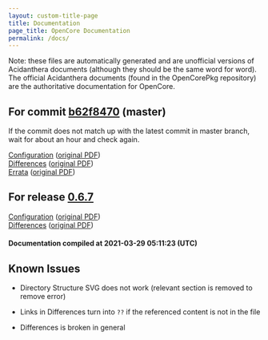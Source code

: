 ```yaml
---
layout: custom-title-page
title: Documentation
page_title: OpenCore Documentation
permalink: /docs/
---
```

Note: these files are automatically generated and are unofficial versions of Acidanthera documents (although they should be the same word for word). The official Acidanthera documents (found in the OpenCorePkg repository) are the authoritative documentation for OpenCore.

## For commit [b62f8470](https://github.com/acidanthera/OpenCorePkg/tree/b62f8470d03758267326c6b8db20fdfc3fba39a0) (master)

If the commit does not match up with the latest commit in master branch, wait for about an hour and check again.

[Configuration](latest/Configuration.html) ([original PDF](https://github.com/acidanthera/OpenCorePkg/blob/b62f8470d03758267326c6b8db20fdfc3fba39a0/Docs/Configuration.pdf))
<br>
[Differences](latest/Differences.html) ([original PDF](https://github.com/acidanthera/OpenCorePkg/blob/b62f8470d03758267326c6b8db20fdfc3fba39a0/Docs/Differences/Differences.pdf))
<br>
[Errata](latest/Errata.html) ([original PDF](https://github.com/acidanthera/OpenCorePkg/blob/b62f8470d03758267326c6b8db20fdfc3fba39a0/Docs/Errata/Errata.pdf))

## For release [0.6.7](https://github.com/acidanthera/OpenCorePkg/tree/0.6.7)

[Configuration](release/Configuration.html) ([original PDF](https://github.com/acidanthera/OpenCorePkg/blob/0.6.7/Docs/Configuration.pdf))
<br>
[Differences](release/Differences.html) ([original PDF](https://github.com/acidanthera/OpenCorePkg/blob/0.6.7/Docs/Differences/Differences.pdf))

#### Documentation compiled at 2021-03-29 05:11:23 (UTC)

## Known Issues

* Directory Structure SVG does not work (relevant section is removed to remove error)

* Links in Differences turn into `??` if the referenced content is not in the file

* Differences is broken in general
